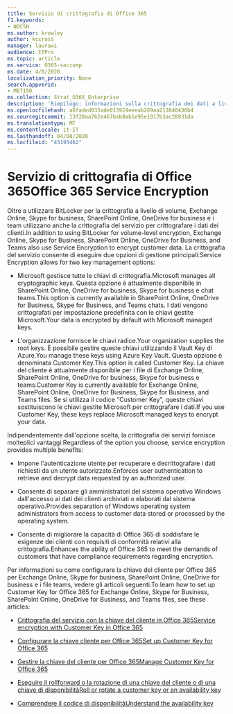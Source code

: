 ```yaml
---
title: Servizio di crittografia di Office 365
f1.keywords:
- NOCSH
ms.author: krowley
author: kccross
manager: laurawi
audience: ITPro
ms.topic: article
ms.service: O365-seccomp
ms.date: 4/8/2020
localization_priority: None
search.appverid:
- MET150
ms.collection: Strat_O365_Enterprise
description: 'Riepilogo: informazioni sulla crittografia dei dati a livello di servizio in Microsoft Office 365.'
ms.openlocfilehash: a8faded033ade013924eeeab269aa213840430b4
ms.sourcegitcommit: 13f28aa762e467bab8ab1e95e1917b3ac28931da
ms.translationtype: MT
ms.contentlocale: it-IT
ms.lasthandoff: 04/08/2020
ms.locfileid: "43193462"
---
```

# <a name="office-365-service-encryption"></a><span data-ttu-id="74209-103">Servizio di crittografia di Office 365</span><span class="sxs-lookup"><span data-stu-id="74209-103">Office 365 Service Encryption</span></span>

<span data-ttu-id="74209-104">Oltre a utilizzare BitLocker per la crittografia a livello di volume, Exchange Online, Skype for business, SharePoint Online, OneDrive for business e i team utilizzano anche la crittografia del servizio per crittografare i dati dei clienti.</span><span class="sxs-lookup"><span data-stu-id="74209-104">In addition to using BitLocker for volume-level encryption, Exchange Online, Skype for Business, SharePoint Online, OneDrive for Business, and Teams also use Service Encryption to encrypt customer data.</span></span> <span data-ttu-id="74209-105">La crittografia del servizio consente di eseguire due opzioni di gestione principali:</span><span class="sxs-lookup"><span data-stu-id="74209-105">Service Encryption allows for two key management options:</span></span>

- <span data-ttu-id="74209-106">Microsoft gestisce tutte le chiavi di crittografia.</span><span class="sxs-lookup"><span data-stu-id="74209-106">Microsoft manages all cryptographic keys.</span></span> <span data-ttu-id="74209-107">Questa opzione è attualmente disponibile in SharePoint Online, OneDrive for business, Skype for business e chat teams.</span><span class="sxs-lookup"><span data-stu-id="74209-107">This option is currently available in SharePoint Online, OneDrive for Business, Skype for Business, and Teams chats.</span></span> <span data-ttu-id="74209-108">I dati vengono crittografati per impostazione predefinita con le chiavi gestite Microsoft.</span><span class="sxs-lookup"><span data-stu-id="74209-108">Your data is encrypted by default with Microsoft managed keys.</span></span>

- <span data-ttu-id="74209-109">L'organizzazione fornisce le chiavi radice.</span><span class="sxs-lookup"><span data-stu-id="74209-109">Your organization supplies the root keys.</span></span> <span data-ttu-id="74209-110">È possibile gestire queste chiavi utilizzando il Vault Key di Azure.</span><span class="sxs-lookup"><span data-stu-id="74209-110">You manage these keys using Azure Key Vault.</span></span> <span data-ttu-id="74209-111">Questa opzione è denominata Customer Key.</span><span class="sxs-lookup"><span data-stu-id="74209-111">This option is called Customer Key.</span></span> <span data-ttu-id="74209-112">La chiave del cliente è attualmente disponibile per i file di Exchange Online, SharePoint Online, OneDrive for business, Skype for business e teams.</span><span class="sxs-lookup"><span data-stu-id="74209-112">Customer Key is currently available for Exchange Online, SharePoint Online, OneDrive for Business, Skype for Business, and Teams files.</span></span> <span data-ttu-id="74209-113">Se si utilizza il codice "Customer Key", queste chiavi sostituiscono le chiavi gestite Microsoft per crittografare i dati.</span><span class="sxs-lookup"><span data-stu-id="74209-113">If you use Customer Key, these keys replace Microsoft managed keys to encrypt your data.</span></span>

<span data-ttu-id="74209-114">Indipendentemente dall'opzione scelta, la crittografia dei servizi fornisce molteplici vantaggi:</span><span class="sxs-lookup"><span data-stu-id="74209-114">Regardless of the option you choose, service encryption provides multiple benefits:</span></span>

- <span data-ttu-id="74209-115">Impone l'autenticazione utente per recuperare e decrittografare i dati richiesti da un utente autorizzato.</span><span class="sxs-lookup"><span data-stu-id="74209-115">Enforces user authentication to retrieve and decrypt data requested by an authorized user.</span></span>

- <span data-ttu-id="74209-116">Consente di separare gli amministratori del sistema operativo Windows dall'accesso ai dati dei clienti archiviati o elaborati dal sistema operativo.</span><span class="sxs-lookup"><span data-stu-id="74209-116">Provides separation of Windows operating system administrators from access to customer data stored or processed by the operating system.</span></span>

- <span data-ttu-id="74209-117">Consente di migliorare la capacità di Office 365 di soddisfare le esigenze dei clienti con requisiti di conformità relativi alla crittografia.</span><span class="sxs-lookup"><span data-stu-id="74209-117">Enhances the ability of Office 365 to meet the demands of customers that have compliance requirements regarding encryption.</span></span>

<span data-ttu-id="74209-118">Per informazioni su come configurare la chiave del cliente per Office 365 per Exchange Online, Skype for business, SharePoint Online, OneDrive for business e i file teams, vedere gli articoli seguenti:</span><span class="sxs-lookup"><span data-stu-id="74209-118">To learn how to set up Customer Key for Office 365 for Exchange Online, Skype for Business, SharePoint Online, OneDrive for Business, and Teams files, see these articles:</span></span>

- [<span data-ttu-id="74209-119">Crittografia del servizio con la chiave del cliente in Office 365</span><span class="sxs-lookup"><span data-stu-id="74209-119">Service encryption with Customer Key in Office 365</span></span>](customer-key-overview.md)

- [<span data-ttu-id="74209-120">Configurare la chiave cliente per Office 365</span><span class="sxs-lookup"><span data-stu-id="74209-120">Set up Customer Key for Office 365</span></span>](customer-key-set-up.md)

- [<span data-ttu-id="74209-121">Gestire la chiave del cliente per Office 365</span><span class="sxs-lookup"><span data-stu-id="74209-121">Manage Customer Key for Office 365</span></span>](customer-key-manage.md)

- [<span data-ttu-id="74209-122">Eseguire il rollforward o la rotazione di una chiave del cliente o di una chiave di disponibilità</span><span class="sxs-lookup"><span data-stu-id="74209-122">Roll or rotate a customer key or an availability key</span></span>](customer-key-availability-key-roll.md)

- [<span data-ttu-id="74209-123">Comprendere il codice di disponibilità</span><span class="sxs-lookup"><span data-stu-id="74209-123">Understand the availability key</span></span>](customer-key-availability-key-understand.md)
